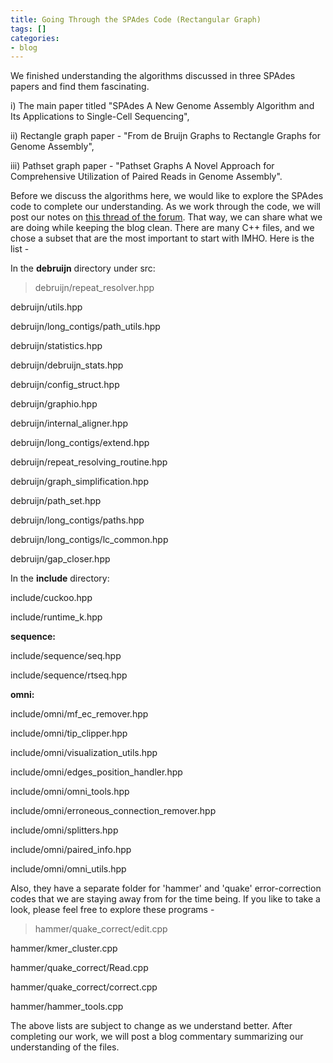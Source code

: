 ```yaml
---
title: Going Through the SPAdes Code (Rectangular Graph)
tags: []
categories:
- blog
---
```

We finished understanding the algorithms discussed in three SPAdes papers and
find them fascinating.
<!--more-->

i) The main paper titled "SPAdes A New Genome Assembly Algorithm and Its
Applications to Single-Cell Sequencing",

ii) Rectangle graph paper - "From de Bruijn Graphs to Rectangle Graphs for
Genome Assembly",

iii) Pathset graph paper - "Pathset Graphs A Novel Approach for Comprehensive
Utilization of Paired Reads in Genome Assembly".

Before we discuss the algorithms here, we would like to explore the SPAdes
code to complete our understanding. As we work through the code, we will post
our notes on [this thread of the
forum](http://www.homolog.us/smf/index.php?topic=66.0). That way, we can share
what we are doing while keeping the blog clean. There are many C++ files, and
we chose a subset that are the most important to start with IMHO. Here is the
list -

In the **debruijn** directory under src:

> debruijn/repeat_resolver.hpp

debruijn/utils.hpp

debruijn/long_contigs/path_utils.hpp

debruijn/statistics.hpp

debruijn/debruijn_stats.hpp

debruijn/config_struct.hpp

debruijn/graphio.hpp

debruijn/internal_aligner.hpp

debruijn/long_contigs/extend.hpp

debruijn/repeat_resolving_routine.hpp

debruijn/graph_simplification.hpp

debruijn/path_set.hpp

debruijn/long_contigs/paths.hpp

debruijn/long_contigs/lc_common.hpp

debruijn/gap_closer.hpp

In the **include** directory:

>

include/cuckoo.hpp

include/runtime_k.hpp

**sequence:**

include/sequence/seq.hpp

include/sequence/rtseq.hpp

**omni:**

include/omni/mf_ec_remover.hpp

include/omni/tip_clipper.hpp

include/omni/visualization_utils.hpp

include/omni/edges_position_handler.hpp

include/omni/omni_tools.hpp

include/omni/erroneous_connection_remover.hpp

include/omni/splitters.hpp

include/omni/paired_info.hpp

include/omni/omni_utils.hpp

Also, they have a separate folder for 'hammer' and 'quake' error-correction
codes that we are staying away from for the time being. If you like to take a
look, please feel free to explore these programs -

> hammer/quake_correct/edit.cpp

hammer/kmer_cluster.cpp

hammer/quake_correct/Read.cpp

hammer/quake_correct/correct.cpp

hammer/hammer_tools.cpp

The above lists are subject to change as we understand better. After
completing our work, we will post a blog commentary summarizing our
understanding of the files.

